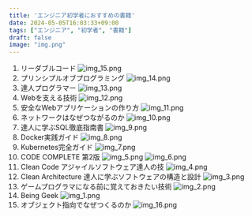 ```yaml
---
title: 'エンジニア初学者におすすめの書籍'
date: 2024-05-05T16:03:33+09:00
tags: ["エンジニア", "初学者", "書籍"]
draft: false
image: "img.png"
---
```


1. リーダブルコード
![img_15.png](img_15.png)
2. プリンシプルオブプログラミング
![img_14.png](img_14.png)
3. 達人プログラマー
![img_13.png](img_13.png)
4. Webを支える技術
![img_12.png](img_12.png)
5. 安全なWebアプリケーションの作り方
![img_11.png](img_11.png)
7. ネットワークはなぜつながるのか
![img_10.png](img_10.png)
7. 達人に学ぶSQL徹底指南書
![img_9.png](img_9.png)
8. Docker実践ガイド
![img_8.png](img_8.png)
9. Kubernetes完全ガイド
![img_7.png](img_7.png)
10. CODE COMPLETE 第2版
![img_5.png](img_5.png)
![img_6.png](img_6.png)
11. Clean Code アジャイルソフトウェア達人の技
![img_4.png](img_4.png)
12. Clean Architecture 達人に学ぶソフトウェアの構造と設計
![img_3.png](img_3.png)
13. ゲームプログラマになる前に覚えておきたい技術
![img_2.png](img_2.png)
14. Being Geek
![img_1.png](img_1.png)
15. オブジェクト指向でなぜつくるのか
![img_16.png](img_16.png)

